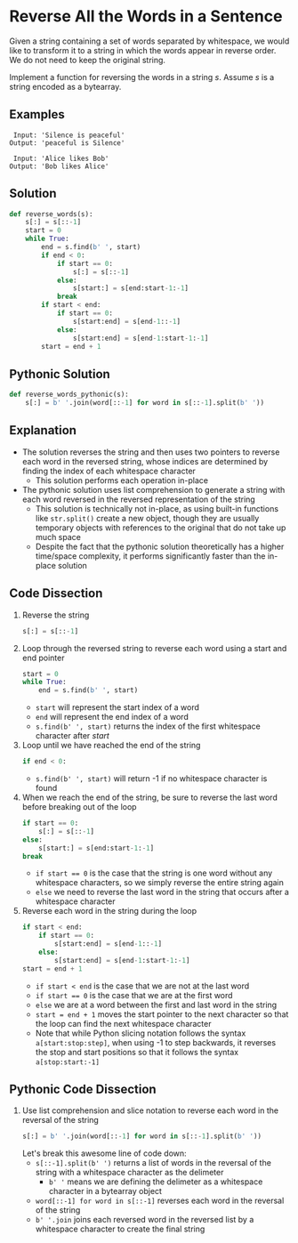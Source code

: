 # Reverse All the Words in a Sentence
Given a string containing a set of words separated by whitespace, we would like to transform it to a string in which the words appear in reverse order. We do not need to keep the original string.

Implement a function for reversing the words in a string _s_. Assume _s_ is a string encoded as a bytearray.

## Examples
```
 Input: 'Silence is peaceful'
Output: 'peaceful is Silence'

 Input: 'Alice likes Bob'
Output: 'Bob likes Alice'
```

## Solution
```python
def reverse_words(s):
    s[:] = s[::-1]
    start = 0
    while True:
        end = s.find(b' ', start)
        if end < 0:
            if start == 0:
                s[:] = s[::-1]
            else:
                s[start:] = s[end:start-1:-1]
            break
        if start < end:
            if start == 0:
                s[start:end] = s[end-1::-1]
            else:
                s[start:end] = s[end-1:start-1:-1]
        start = end + 1
```

## Pythonic Solution
```python
def reverse_words_pythonic(s):
    s[:] = b' '.join(word[::-1] for word in s[::-1].split(b' '))
```

## Explanation
* The solution reverses the string and then uses two pointers to reverse each word in the reversed string, whose indices are determined by finding the index of each whitespace character
    * This solution performs each operation in-place
* The pythonic solution uses list comprehension to generate a string with each word reversed in the reversed representation of the string
    * This solution is technically not in-place, as using built-in functions like ```str.split()``` create a new object, though they are usually temporary objects with references to the original that do not take up much space
    * Despite the fact that the pythonic solution theoretically has a higher time/space complexity, it performs significantly faster than the in-place solution

## Code Dissection
1. Reverse the string
    ```python
    s[:] = s[::-1]
    ```
2. Loop through the reversed string to reverse each word using a start and end pointer
    ```python
    start = 0
    while True:
        end = s.find(b' ', start)
    ```
    * ```start``` will represent the start index of a word
    * ```end``` will represent the end index of a word
    * ```s.find(b' ', start)``` returns the index of the first whitespace character after _start_
3. Loop until we have reached the end of the string
    ```python
    if end < 0:
    ```
    * ```s.find(b' ', start)``` will return -1 if no whitespace character is found
4. When we reach the end of the string, be sure to reverse the last word before breaking out of the loop
    ```python
    if start == 0:
        s[:] = s[::-1]
    else:
        s[start:] = s[end:start-1:-1]
    break
    ```
    * ```if start == 0``` is the case that the string is one word without any whitespace characters, so we simply reverse the entire string again
    * ```else``` we need to reverse the last word in the string that occurs after a whitespace character
5. Reverse each word in the string during the loop
    ```python
    if start < end:
        if start == 0:
            s[start:end] = s[end-1::-1]
        else:
            s[start:end] = s[end-1:start-1:-1]
    start = end + 1
    ```
    * ```if start < end``` is the case that we are not at the last word
    * ```if start == 0``` is the case that we are at the first word
    * ```else``` we are at a word between the first and last word in the string
    * ```start = end + 1``` moves the start pointer to the next character so that the loop can find the next whitespace character
    * Note that while Python slicing notation follows the syntax ```a[start:stop:step]```, when using -1 to step backwards, it reverses the stop and start positions so that it follows the syntax ```a[stop:start:-1]```

## Pythonic Code Dissection
1. Use list comprehension and slice notation to reverse each word in the reversal of the string
    ```python
    s[:] = b' '.join(word[::-1] for word in s[::-1].split(b' '))
    ```
    Let's break this awesome line of code down:
    * ```s[::-1].split(b' ')``` returns a list of words in the reversal of the string with a whitespace character as the delimeter
        * ```b' '``` means we are defining the delimeter as a whitespace character in a bytearray object
    * ```word[::-1] for word in s[::-1]``` reverses each word in the reversal of the string
    * ```b' '.join``` joins each reversed word in the reversed list by a whitespace character to create the final string